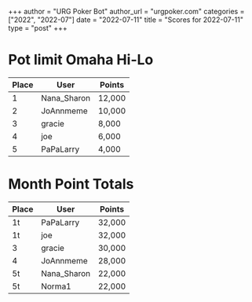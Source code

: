 +++
author = "URG Poker Bot"
author_url = "urgpoker.com"
categories = ["2022", "2022-07"]
date = "2022-07-11"
title = "Scores for 2022-07-11"
type = "post"
+++
# Pot limit Omaha Hi-Lo

| Place | User | Points |
|-------|------|--------|
| 1 | Nana_Sharon | 12,000 |
| 2 | JoAnnmeme | 10,000 |
| 3 | gracie | 8,000 |
| 4 | joe | 6,000 |
| 5 | PaPaLarry | 4,000 |

# Month Point Totals

| Place | User | Points |
|-------|------|--------|
| 1t | PaPaLarry | 32,000 |
| 1t | joe | 32,000 |
| 3 | gracie | 30,000 |
| 4 | JoAnnmeme | 28,000 |
| 5t | Nana_Sharon | 22,000 |
| 5t | Norma1 | 22,000 |
